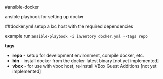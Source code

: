 #ansible-docker

ansible playbook for setting up docker

##docker.yml
setup a lxc host with the required dependencies

example run:```ansible-playbook -i inventory docker.yml --tags repo```

**tags**

* **repo** - setup for development environment, compile docker, etc.
* **bin** - install docker from the docker-latest binary [not yet implemented]
* **vbox** - for use with vbox host, re-install VBox Guest Additions [not yet implemented]
